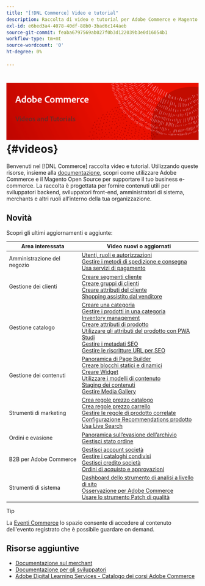 ```yaml
---
title: "[!DNL Commerce] Video e tutorial"
description: Raccolta di video e tutorial per Adobe Commerce e Magento Open Source
exl-id: e6bed3a4-4078-40df-88b0-3bad6c144aeb
source-git-commit: feaba6797569ab027f0b3d122039b3e0d16054b1
workflow-type: tm+mt
source-wordcount: '0'
ht-degree: 0%

---
```


# <!-- use banner as heading -->![Video e Tutorials Commerce](../assets/banner-videos-home.png) {#videos}

Benvenuti nel [!DNL Commerce] raccolta video e tutorial. Utilizzando queste risorse, insieme alla [documentazione](https://experienceleague.adobe.com/docs/commerce.html), scopri come utilizzare Adobe Commerce e il Magento Open Source per supportare il tuo business e-commerce. La raccolta è progettata per fornire contenuti utili per sviluppatori backend, sviluppatori front-end, amministratori di sistema, merchants e altri ruoli all’interno della tua organizzazione.

## Novità

Scopri gli ultimi aggiornamenti e aggiunte:

| Area interessata | Video nuovi o aggiornati |
| ------------ | ---------- |
| Amministrazione del negozio | [Utenti, ruoli e autorizzazioni](./merchant/users-roles-permissions.md) <br>[Gestire i metodi di spedizione e consegna](./merchant/shipping-delivery.md) <br>[Usa servizi di pagamento](./merchant/payment-services.md) |
| Gestione dei clienti | [Creare segmenti cliente](./merchant/customer-segments.md) <br>[Creare gruppi di clienti](./merchant/customer-groups.md) <br>[Creare attributi del cliente](./merchant/customer-attributes.md) <br>[Shopping assistito dal venditore](./merchant/seller-assisted-shopping.md) |
| Gestione catalogo | [Creare una categoria](./merchant/category-create.md) <br>[Gestire i prodotti in una categoria](./merchant/category-products.md) <br>[Inventory management](./merchant/inventory-management.md) <br>[Creare attributi di prodotto](./merchant/product-attributes-create.md) <br>[Utilizzare gli attributi del prodotto con PWA Studi](./merchant/product-attributes-pwa.md) <br>[Gestire i metadati SEO](./merchant/seo-metadata.md) <br>[Gestire le riscritture URL per SEO](./merchant/seo-url-rewrites.md) |
| Gestione dei contenuti | [Panoramica di Page Builder](./merchant/page-builder-overview.md) <br>[Creare blocchi statici e dinamici](./merchant/static-dynamic-blocks.md) <br>[Creare Widget](./merchant/widgets.md) <br>[Utilizzare i modelli di contenuto](./merchant/content-templates.md) <br>[Staging dei contenuti](./merchant/content-staging.md) <br>[Gestire Media Gallery](./merchant/media-gallery.md) |
| Strumenti di marketing | [Crea regole prezzo catalogo](./merchant/catalog-price-rules.md) <br>[Crea regole prezzo carrello](./merchant/cart-price-rules.md) <br>[Gestire le regole di prodotto correlate](./merchant/related-product-rules.md) <br>[Configurazione Recommendations prodotto](./merchant/product-recommendations.md) <br>[Usa Live Search](./merchant/live-search.md) |
| Ordini e evasione | [Panoramica sull’evasione dell’archivio](./merchant/store-fulfillment.md) <br>[Gestisci stato ordine](./merchant/order-status.md) |
| B2B per Adobe Commerce | [Gestisci account società](./merchant/b2b/company-accounts.md)  <br>[Gestire i cataloghi condivisi](./merchant/b2b/shared-catalogs.md) <br>[Gestisci credito società](./merchant/b2b/company-credit.md) <br>[Ordini di acquisto e approvazioni](./merchant/b2b/purchase-orders.md) |
| Strumenti di sistema | [Dashboard dello strumento di analisi a livello di sito](./tools/site-wide-analysis-tool.md) <br>[Osservazione per Adobe Commerce](./tools/observation-tool.md) <br>[Usare lo strumento Patch di qualità](./tools/quality-patch-tool.md) |

>[!TIP]
>
>La [Eventi Commerce](https://experienceleague.adobe.com/docs/commerce-events/events/overview.html) lo spazio consente di accedere al contenuto dell&#39;evento registrato che è possibile guardare on demand.

## Risorse aggiuntive

- [Documentazione sul merchant](https://experienceleague.adobe.com/docs/commerce-admin/user-guides/home.html)
- [Documentazione per gli sviluppatori](https://devdocs.magento.com/)
- [Adobe Digital Learning Services - Catalogo dei corsi Adobe Commerce](https://learning.adobe.com/catalog.html?solution=Adobe%20Commerce)
